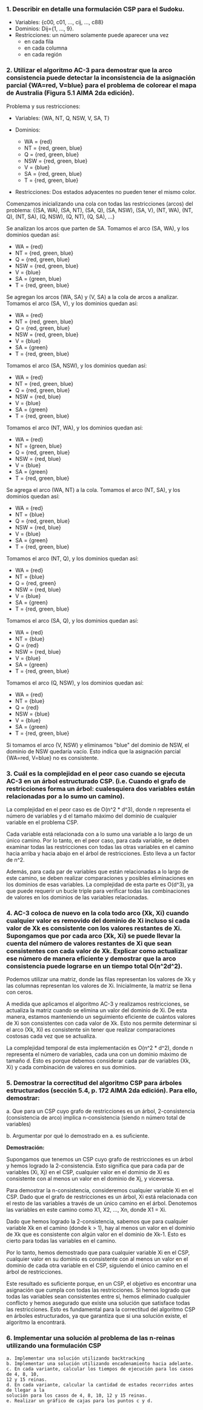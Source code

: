 ### 1. Describir en detalle una formulación CSP para el Sudoku.

- Variables: {c00, c01, ..., cij, ..., c88}
- Dominios: Dij={1, ..., 9}.
- Restricciones: un número solamente puede aparecer una vez
    - en cada fila
    - en cada columna
    - en cada región

### 2. Utilizar el algoritmo AC-3 para demostrar que la arco consistencia puede detectar la inconsistencia de la asignación parcial {WA=red, V=blue} para el problema de colorear el mapa de Australia (Figura 5.1 AIMA 2da edición).

Problema y sus restricciones:

- Variables: {WA, NT, Q, NSW, V, SA, T}

- Dominios:
  - WA = {red}
  - NT = {red, green, blue}
  - Q = {red, green, blue}
  - NSW = {red, green, blue}
  - V = {blue}
  - SA = {red, green, blue}
  - T = {red, green, blue}

- Restricciones: Dos estados adyacentes no pueden tener el mismo color.

Comenzamos inicializando una cola con todas las restricciones (arcos) del problema: {(SA, WA), (SA, NT), (SA, Q), (SA, NSW), (SA, V), (NT, WA), (NT, Q), (NT, SA), (Q, NSW), (Q, NT), (Q, SA), ...}

Se analizan los arcos que parten de SA. Tomamos el arco (SA, WA), y los dominios quedan así:

- WA = {red}
- NT = {red, green, blue}
- Q = {red, green, blue}
- NSW = {red, green, blue}
- V = {blue}
- SA = {green, blue}
- T = {red, green, blue}

Se agregan los arcos (WA, SA) y (V, SA) a la cola de arcos a analizar. 
Tomamos el arco (SA, V), y los dominios quedan así:

- WA = {red}
- NT = {red, green, blue}
- Q = {red, green, blue}
- NSW = {red, green, blue}
- V = {blue}
- SA = {green}
- T = {red, green, blue}

Tomamos el arco (SA, NSW), y los dominios quedan así:

- WA = {red}
- NT = {red, green, blue}
- Q = {red, green, blue}
- NSW = {red, blue}
- V = {blue}
- SA = {green}
- T = {red, green, blue}

Tomamos el arco (NT, WA), y los dominios quedan así:

- WA = {red}
- NT = {green, blue}
- Q = {red, green, blue}
- NSW = {red, blue}
- V = {blue}
- SA = {green}
- T = {red, green, blue}

Se agrega el arco (WA, NT) a la cola.
Tomamos el arco (NT, SA), y los dominios quedan así:

- WA = {red}
- NT = {blue}
- Q = {red, green, blue}
- NSW = {red, blue}
- V = {blue}
- SA = {green}
- T = {red, green, blue}

Tomamos el arco (NT, Q), y los dominios quedan así:

- WA = {red}
- NT = {blue}
- Q = {red, green}
- NSW = {red, blue}
- V = {blue}
- SA = {green}
- T = {red, green, blue}

Tomamos el arco (SA, Q), y los dominios quedan así:

- WA = {red}
- NT = {blue}
- Q = {red}
- NSW = {red, blue}
- V = {blue}
- SA = {green}
- T = {red, green, blue}

Tomamos el arco (Q, NSW), y los dominios quedan así:

- WA = {red}
- NT = {blue}
- Q = {red}
- NSW = {blue}
- V = {blue}
- SA = {green}
- T = {red, green, blue}

Si tomamos el arco (V, NSW) y eliminamos "blue" del dominio de NSW, el dominio de NSW quedaría vacío. Esto indica que la asignación parcial {WA=red, V=blue} no es consistente.

### 3. Cuál es la complejidad en el peor caso cuando se ejecuta AC-3 en un árbol estructurado CSP. (i.e. Cuando el grafo de restricciones forma un árbol: cualesquiera dos variables están relacionadas por a lo sumo un camino).

La complejidad en el peor caso es de O(n^2 * d^3), donde n representa el número de variables y d el tamaño máximo del dominio de cualquier variable en el problema CSP.

Cada variable está relacionada con a lo sumo una variable a lo largo de un único camino. Por lo tanto, en el peor caso, para cada variable, se deben examinar todas las restricciones con todas las otras variables en el camino hacia arriba y hacia abajo en el árbol de restricciones. Esto lleva a un factor de n^2.

Además, para cada par de variables que están relacionadas a lo largo de este camino, se deben realizar comparaciones y posibles eliminaciones en los dominios de esas variables. La complejidad de esta parte es O(d^3), ya que puede requerir un bucle triple para verificar todas las combinaciones de valores en los dominios de las variables relacionadas.

### 4. AC-3 coloca de nuevo en la cola todo arco (Xk, Xi) cuando cualquier valor es removido del dominio de Xi incluso si cada valor de Xk es consistente con los valores restantes de Xi. Supongamos que por cada arco (Xk, Xi) se puede llevar la cuenta del número de valores restantes de Xi que sean consistentes con cada valor de Xk. Explicar como actualizar ese número de manera eficiente y demostrar que la arco consistencia puede lograrse en un tiempo total O(n^2d^2).

Podemos utilizar una matriz, donde las filas representan los valores de Xk y las columnas representan los valores de Xi. Inicialmente, la matriz se llena con ceros.

A medida que aplicamos el algoritmo AC-3 y realizamos restricciones, se actualiza la matriz cuando se elimina un valor del dominio de Xi. De esta manera, estamos manteniendo un seguimiento eficiente de cuántos valores de Xi son consistentes con cada valor de Xk. Esto nos permite determinar si el arco (Xk, Xi) es consistente sin tener que realizar comparaciones costosas cada vez que se actualiza.

La complejidad temporal de esta implementación es O(n^2 * d^2), donde n representa el número de variables, cada una con un dominio máximo de tamaño d. Esto es porque debemos considerar cada par de variables (Xk, Xi) y cada combinación de valores en sus dominios.

### 5. Demostrar la correctitud del algoritmo CSP para árboles estructurados (sección 5.4, p. 172 AIMA 2da edición). Para ello, demostrar:

a. Que para un CSP cuyo grafo de restricciones es un árbol, 2-consistencia (consistencia de arco) implica n-consistencia (siendo n número total de variables)

b. Argumentar por qué lo demostrado en a. es suficiente.

**Demostración:**

Supongamos que tenemos un CSP cuyo grafo de restricciones es un árbol y hemos logrado la 2-consistencia. Esto significa que para cada par de variables (Xi, Xj) en el CSP, cualquier valor en el dominio de Xi es consistente con al menos un valor en el dominio de Xj, y viceversa.

Para demostrar la n-consistencia, consideremos cualquier variable Xi en el CSP. Dado que el grafo de restricciones es un árbol, Xi está relacionada con el resto de las variables a través de un único camino en el árbol. Denotemos las variables en este camino como X1, X2, ..., Xn, donde X1 = Xi.

Dado que hemos logrado la 2-consistencia, sabemos que para cualquier variable Xk en el camino (donde k > 1), hay al menos un valor en el dominio de Xk que es consistente con algún valor en el dominio de Xk-1. Esto es cierto para todas las variables en el camino.

Por lo tanto, hemos demostrado que para cualquier variable Xi en el CSP, cualquier valor en su dominio es consistente con al menos un valor en el dominio de cada otra variable en el CSP, siguiendo el único camino en el árbol de restricciones.

Este resultado es suficiente porque, en un CSP, el objetivo es encontrar una asignación que cumpla con todas las restricciones. Si hemos logrado que todas las variables sean consistentes entre sí, hemos eliminado cualquier conflicto y hemos asegurado que existe una solución que satisface todas las restricciones. Esto es fundamental para la correctitud del algoritmo CSP en árboles estructurados, ya que garantiza que si una solución existe, el algoritmo la encontrará.

### 6. Implementar una solución al problema de las n-reinas utilizando una formulación CSP
    a. Implementar una solución utilizando backtracking
    b. Implementar una solución utilizando encadenamiento hacia adelante.
    c. En cada variante, calcular los tiempos de ejecución para los casos de 4, 8, 10,
    12 y 15 reinas.
    d. En cada variante, calcular la cantidad de estados recorridos antes de llegar a la
    solución para los casos de 4, 8, 10, 12 y 15 reinas.
    e. Realizar un gráfico de cajas para los puntos c y d.
